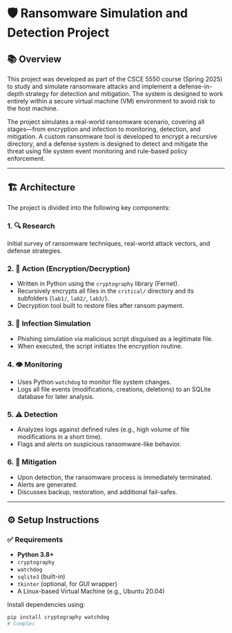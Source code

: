 # 🛡️ Ransomware Simulation and Detection Project

## 📚 Overview

This project was developed as part of the CSCE 5550 course (Spring 2025) to study and simulate ransomware attacks and implement a defense-in-depth strategy for detection and mitigation. The system is designed to work entirely within a secure virtual machine (VM) environment to avoid risk to the host machine.

The project simulates a real-world ransomware scenario, covering all stages—from encryption and infection to monitoring, detection, and mitigation. A custom ransomware tool is developed to encrypt a recursive directory, and a defense system is designed to detect and mitigate the threat using file system event monitoring and rule-based policy enforcement.

---

## 🏗️ Architecture

The project is divided into the following key components:

### 1. 🔍 Research
Initial survey of ransomware techniques, real-world attack vectors, and defense strategies.

### 2. 🔐 Action (Encryption/Decryption)
- Written in Python using the `cryptography` library (Fernet).
- Recursively encrypts all files in the `critical/` directory and its subfolders (`lab1/`, `lab2/`, `lab3/`).
- Decryption tool built to restore files after ransom payment.

### 3. 🧬 Infection Simulation
- Phishing simulation via malicious script disguised as a legitimate file.
- When executed, the script initiates the encryption routine.

### 4. 👁️ Monitoring
- Uses Python `watchdog` to monitor file system changes.
- Logs all file events (modifications, creations, deletions) to an SQLite database for later analysis.

### 5. ⚠️ Detection
- Analyzes logs against defined rules (e.g., high volume of file modifications in a short time).
- Flags and alerts on suspicious ransomware-like behavior.

### 6. 🧯 Mitigation
- Upon detection, the ransomware process is immediately terminated.
- Alerts are generated.
- Discusses backup, restoration, and additional fail-safes.

---

## ⚙️ Setup Instructions

### ✅ Requirements

- **Python 3.8+**
- `cryptography`
- `watchdog`
- `sqlite3` (built-in)
- `tkinter` (optional, for GUI wrapper)
- A Linux-based Virtual Machine (e.g., Ubuntu 20.04)

Install dependencies using:

```bash
pip install cryptography watchdog
# CompSec
